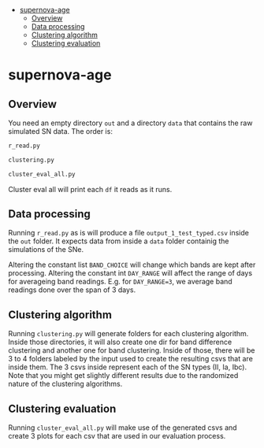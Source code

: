 - [supernova-age](#supernova-age)
  - [Overview](#overview)
  - [Data processing](#data-processing)
  - [Clustering algorithm](#clustering-algorithm)
  - [Clustering evaluation](#clustering-evaluation)

# supernova-age

## Overview

You need an empty directory `out` and a directory `data` that contains the raw simulated SN data.
The order is:

```python
r_read.py
```

```python
clustering.py
```

```python
cluster_eval_all.py
```

Cluster eval all will print each `df` it reads as it runs.

## Data processing

Running `r_read.py` as is will produce a file `output_1_test_typed.csv` inside the `out` folder.
It expects data from inside a `data` folder containig the simulations of the SNe.

Altering the constant list `BAND_CHOICE` will change which bands are kept after processing.
Altering the constant int `DAY_RANGE` will affect the range of days for averageing band readings.
E.g. for `DAY_RANGE=3`, we average band readings done over the span of 3 days.

## Clustering algorithm

Running `clustering.py` will generate folders for each clustering algorithm. Inside those directories, it will also create one dir for band difference clustering and another one for band clustering. Inside of those, there will be 3 to 4 folders labeled by the input used to create the resulting csvs that are inside them. The 3 csvs inside represent each of the SN types (II, Ia, Ibc).
Note that you might get slightly different results due to the randomized nature of the clustering algorithms.

## Clustering evaluation

Running `cluster_eval_all.py` will make use of the generated csvs and create 3 plots for each csv that are used in our evaluation process.
